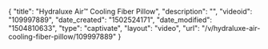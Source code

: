 {
    "title": "Hydraluxe Air&trade; Cooling Fiber Pillow",
    "description": "",
    "videoid": "109997889",
    "date_created": "1502524171",
    "date_modified": "1504810633",
    "type": "captivate",
    "layout": "video",
    "url": "\/v\/hydraluxe-air-cooling-fiber-pillow\/109997889"
}